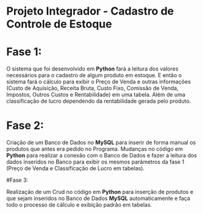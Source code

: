 # Projeto Integrador - Cadastro de Controle de Estoque

# Fase 1:
<p>O sistema que foi desenvolvido em <b>Python</b> fará a leitura dos valores necessários para o cadastro de algum produto em estoque. E então o sistema fará o cálculo para exibir o Preço de Venda e outras informações (Custo de Aquisição, Receita Bruta, Custo Fixo, Comissão de Venda, Impostos, Outros Custos e Rentabilidade) em uma tabela. Além de uma classificação de lucro dependendo da rentabilidade gerada pelo produto.</p>

# Fase 2:
<p>Criação de um Banco de Dados no <b>MySQL</b> para inserir de forma manual os produtos que antes era pedido no Programa. Mudanças no código em <b>Python</b> para realizar a conexão com o Banco de Dados e fazer a leitura dos dados inseridos no Banco para exibir os mesmos parâmetros da fase 1 (Preço de Venda e Classificação de Lucro em tabelas).</p>

#Fase 3: 
<p>Realização de um Crud no código em <b>Python</b> para inserção de produtos e que sejam inseridos no Banco de Dados <b>MySQL</b> automaticamente e faça todo o processo de cálculo e exibição padrão em tabelas.</p>
